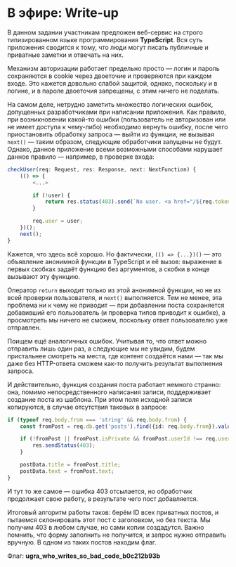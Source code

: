 # В эфире: Write-up

В данном задании участникам предложен веб-сервис на строго типизированном языке программирования **TypeScript**. Вся суть приложения сводится к тому, что люди могут писать публичные и приватные заметки и отвечать на них.

Механизм авторизации работает предельно просто — логин и пароль сохраняются в cookie через двоеточие и проверяются при каждом входе. Это кажется довольно слабой защитой, однако, поскольку и в логине, и в пароле двоеточия запрещены, с этим ничего не поделать.

На самом деле, нетрудно заметить множество логических ошибок, допущенных разработчиками при написании приложения. Как правило, при возникновении какой-то ошибки (пользователь не авторизован или не имеет доступа к чему-либо) необходимо вернуть ошибку, после чего приостановить обработку запроса — выйти из функции, не вызывая `next()` — таким образом, следующие обработчики запущены не будут. Однако, данное приложение всеми возможными способами нарушает данное правило — например, в проверке входа:

```typescript
checkUser(req: Request, res: Response, next: NextFunction) {
    (() => {
        <...>

        if (!user) {
            return res.status(403).send(`No user. <a href="/${req.token}/logout">Logout</a>`);
        }

        req.user = user;
    })();
    next();
}
```

Кажется, что здесь всё хорошо. Но фактически, `(() => {...})()` — это объявление анонимной функции в TypeScript и её вызов: выражение в первых скобках задаёт функцию без аргументов, а скобки в конце вызывают эту функцию.

Оператор `return` выходит только из этой анонимной функции, но не из всей проверки пользователя, и `next()` выполняется. Тем не менее, эта проблема ни к чему не приводит — при добавлении поста сохраняется добавивший его пользователь (и проверка типов приводит к ошибке), а просмотреть мы ничего не сможем, поскольку ответ пользователю уже отправлен.

Поищем ещё аналогичных ошибок. Учитывая то, что ответ можно отправить лишь один раз, а следующие мы не увидим, будем пристальнее смотреть на места, где контент создаётся нами — так мы даже без HTTP-ответа сможем как-то получить результат выполнения запроса.

И действительно, функция создания поста работает немного странно: она, помимо непосредственного написания записи, поддерживает создание поста из шаблона. При этом поля исходной записи копируются, в случае отсутствия таковых в запросе:

```typescript
if (typeof req.body.from === 'string' && req.body.from) {
    const fromPost = req.db.get('posts').find({id: req.body.from}).value();

    if (!fromPost || fromPost.isPrivate && fromPost.userId !== req.user.id) {
        res.sendStatus(403);
    }

    postData.title = fromPost.title;
    postData.text = fromPost.text;
}
```

И тут то же самое — ошибка 403 отсылается, но обработчик продолжает свою работу, в результате чего пост добавляется.

Итоговый алгоритм работы таков: берём ID всех приватных постов, и пытаемся склонировать этот пост с заголовком, но без текста. Мы получим 403 в любом случае, но сами копии создадутся. Важно помнить, что форму заполнить не получится, и запрос нужно отправить вручную. В одном из таких постов находим флаг.

Флаг: **ugra_who_writes_so_bad_code_b0c212b93b**
